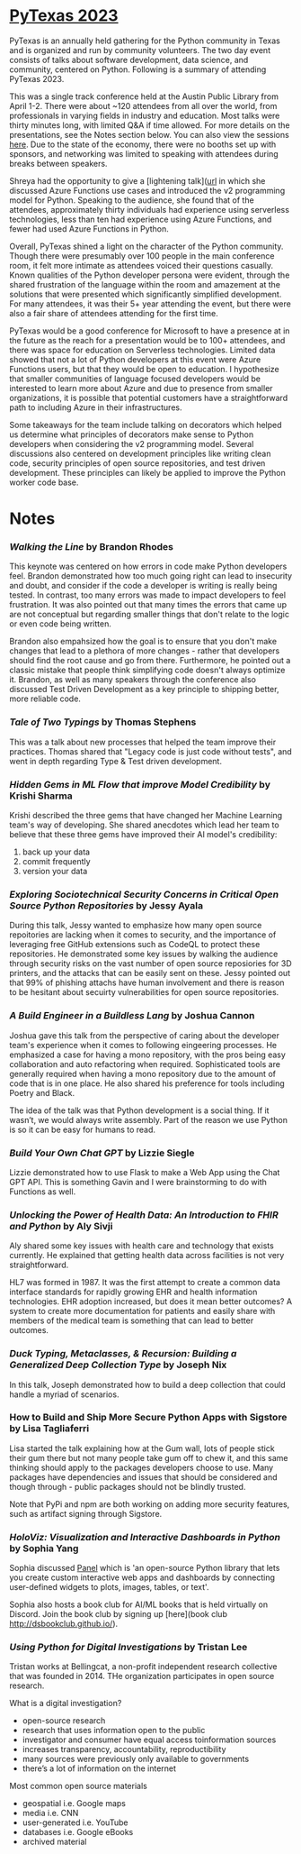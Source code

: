 # [PyTexas 2023](https://www.pytexas.org/)

PyTexas is an annually held gathering for the Python community in Texas and is organized and run by community volunteers. The two day event consists of talks about software development, data science, and community, centered on Python. Following is a summary of attending PyTexas 2023.

This was a single track conference held at the Austin Public Library from April 1-2. There were about ~120 attendees from all over the world, from professionals in varying fields in industry and education. Most talks were thirty minutes long, with limited Q&A if time allowed. For more details on the presentations, see the Notes section below. You can also view the sessions [here]([url](https://www.youtube.com/playlist?list=PL0MRiRrXAvRhiru4h8fVF987v5tdLlr1X)). Due to the state of the economy, there were no booths set up with sponsors, and networking was limited to speaking with attendees during breaks between speakers.

Shreya had the opportunity to give a [lightening talk]([url](https://www.youtube.com/watch?v=Y_lfGon4iiE&list=PL0MRiRrXAvRhiru4h8fVF987v5tdLlr1X&t=715s) in which she discussed Azure Functions use cases and introduced the v2 programming model for Python. Speaking to the audience, she found that of the attendees, approximately thirty individuals had experience using serverless technologies, less than ten had experience using Azure Functions, and fewer had used Azure Functions in Python.

Overall, PyTexas shined a light on the character of the Python community. Though there were presumably over 100 people in the main conference room, it felt more intimate as attendees voiced their questions casually. Known qualities of the Python developer persona were evident, through the shared frustration of the language within the room and amazement at the solutions that were presented which significantly simplified development. For many attendees, it was their 5+ year attending the event, but there were also a fair share of attendees attending for the first time.

PyTexas would be a good conference for Microsoft to have a presence at in the future as the reach for a presentation would be to 100+ attendees, and there was space for education on Serverless technologies. Limited data showed that not a lot of Python developers at this event were Azure Functions users, but that they would be open to education. I hypothesize that smaller communities of language focused developers would be interested to learn more about Azure and due to presence from smaller organizations, it is possible that potential customers have a straightforward path to including Azure in their infrastructures.

Some takeaways for the team include talking on decorators which helped us determine what principles of decorators make sense to Python developers when considering the v2 programming model. Several discussions also centered on development principles like writing clean code, security principles of open source repositories, and test driven development. These principles can likely be applied to improve the Python worker code base.

# Notes

### _Walking the Line_ by Brandon Rhodes

This keynote was centered on how errors in code make Python developers feel. Brandon demonstrated how too much going right can lead to insecurity and doubt, and consider if the code a developer is writing is really being tested. In contrast, too many errors was made to impact developers to feel frustration. It was also pointed out that many times the errors that came up are not conceptual but regarding smaller things that don't relate to the logic or even code being written.

Brandon also empahsized how the goal is to ensure that you don't make changes that lead to a plethora of more changes - rather that developers should find the root cause and go from there. Furthermore, he pointed out a classic mistake that people think simplifying code doesn't always optimize it. Brandon, as well as many speakers through the conference also discussed Test Driven Development as a key principle to shipping better, more reliable code.

### _Tale of Two Typings_ by Thomas Stephens

This was a talk about new processes that helped the team improve their practices. Thomas shared that "Legacy code is just code without tests", and went in depth regarding Type & Test driven development.

### _Hidden Gems in ML Flow that improve Model Credibility_ by Krishi Sharma

Krishi described the three gems that have changed her Machine Learning team's way of developing. She shared anecdotes which lead her team to believe that these three gems have improved their AI model's credibility:
1. back up your data
2. commit frequently
3. version your data

### _Exploring Sociotechnical Security Concerns in Critical Open Source Python Repositories_ by Jessy Ayala

During this talk, Jessy wanted to emphasize how many open source repoitories are lacking when it comes to security, and the importance of leveraging free GitHub extensions such as CodeQL to protect these repositories. He demonstrated some key issues by walking the audience through security risks on the vast number of open source reposiories for 3D printers, and the attacks that can be easily sent on these. Jessy pointed out that 99% of phishing attachs have human involvement and there is reason to be hesitant about secuirty vulnerabilities for open source repositories. 

### _A Build Engineer in a Buildless Lang_ by Joshua Cannon

Joshua gave this talk from the perspective of caring about the developer team's experience when it comes to following eingeering processes. He emphasized a case for having a mono repository, with the pros being easy collaboration and auto refactoring when required. Sophisticated tools are generally required when having a mono repository due to the amount of code that is in one place. He also shared his preference for tools including Poetry and Black. 

The idea of the talk was that Python development is a social thing. If it wasn’t, we would always write assembly. Part of the reason we use Python is so it can be easy for humans to read.

### _Build Your Own Chat GPT_ by Lizzie Siegle

Lizzie demonstrated how to use Flask to make a Web App using the Chat GPT API. This is something Gavin and I were brainstorming to do with Functions as well.

### _Unlocking the Power of Health Data: An Introduction to FHIR and Python_ by Aly Sivji

Aly shared some key issues with health care and technology that exists currently. He explained that getting health data across facilities is not very straightforward.

HL7 was formed in 1987. It was the first attempt to create a common data interface standards for rapidly growing EHR and health information technologies.
EHR adoption increased, but does it mean better outcomes? A system to create more documentation for patients and easily share with members of the medical team is something that can lead to better outcomes.

### _Duck Typing, Metaclasses, & Recursion: Building a Generalized Deep Collection Type_ by Joseph Nix

In this talk, Joseph demonstrated how to build a deep collection that could handle a myriad of scenarios.

### How to Build and Ship More Secure Python Apps with Sigstore by Lisa Tagliaferri

Lisa started the talk explaining how at the Gum wall, lots of people stick their gum there but not many people take gum off to chew it, and this same thinking should apply to the packages developers choose to use. Many packages have dependencies and issues that should be considered and though through - public packages should not be blindly trusted.

Note that PyPi and npm are both working on adding more security features, such as artifact signing through Sigstore.

### _HoloViz: Visualization and Interactive Dashboards in Python_ by Sophia Yang

Sophia discussed [Panel](https://panel.holoviz.org/) which is 'an open-source Python library that lets you create custom interactive web apps and dashboards by connecting user-defined widgets to plots, images, tables, or text'.

Sophia also hosts a book club for AI/ML books that is held virtually on Discord. Join the book club by signing up [here](book club http://dsbookclub.github.io/).

### _Using Python for Digital Investigations_ by Tristan Lee

Tristan works at Bellingcat, a non-profit independent research collective that was founded in 2014. THe organization participates in open source research.

What is a digital investigation?

* open-source research
* research that uses information open to the public
* investigator and consumer have equal access toinformation sources
* increases transparency, accountability, reproductibility
* many sources were previously only available to governments
* there’s a lot of information on the internet

Most common open source materials
* geospatial i.e. Google maps
* media i.e. CNN
* user-generated i.e. YouTube
* databases i.e. Google eBooks
* archived material
